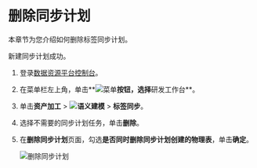 # 删除同步计划

本章节为您介绍如何删除标签同步计划。

新建同步计划成功。

1.  登录[数据资源平台控制台](https://dataq.console.aliyun.com)。

2.  在菜单栏左上角，单击**![菜单](https://static-aliyun-doc.oss-accelerate.aliyuncs.com/assets/img/zh-CN/6504337061/p188771.png)**按钮，选择**研发工作台**。

3.  单击**资产加工** \> **![语义建模](https://static-aliyun-doc.oss-accelerate.aliyuncs.com/assets/img/zh-CN/1290330161/p208848.png)** \> **标签同步**。

4.  选择不需要的同步计划任务，单击**删除**。

5.  在**删除同步计划**页面，勾选**是否同时删除同步计划创建的物理表**，单击**确定**。

    ![删除同步计划](https://static-aliyun-doc.oss-accelerate.aliyuncs.com/assets/img/zh-CN/1107160161/p215906.png)


